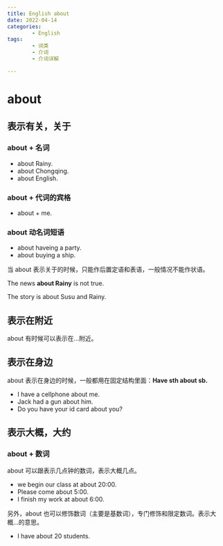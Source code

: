 ```yaml
---
title: English about
date: 2022-04-14
categories:
        - English
tags:
        - 词类
        - 介词
        - 介词详解

---
```


# about

## 表示有关，关于

### about + 名词

- about Rainy.
- about Chongqing.
- about English.

### about + 代词的宾格

- about + me.

### about 动名词短语

- about haveing a party.
- about buying a ship.

当 about 表示关于的时候，只能作后置定语和表语，一般情况不能作状语。

The news **about Rainy** is not true.

The story is about Susu and Rainy.

## 表示在附近

about 有时候可以表示在...附近。

## 表示在身边

about 表示在身边的时候，一般都用在固定结构里面：**Have sth about sb.**

- I have a cellphone about me.
- Jack had a gun about him.
- Do you have your id card about you?

## 表示大概，大约

### about + 数词

about 可以跟表示几点钟的数词，表示大概几点。

- we begin our class at about 20:00.
- Please come about 5:00.
- I finish my work at about 6:00.

另外，about 也可以修饰数词（主要是基数词），专门修饰和限定数词。表示大概...的意思。

- I have about 20 students.
